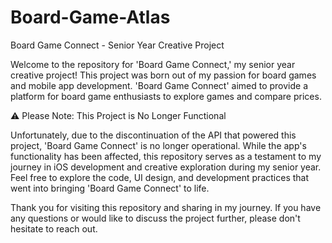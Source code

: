 # Board-Game-Atlas

Board Game Connect - Senior Year Creative Project

Welcome to the repository for 'Board Game Connect,' my senior year creative project! This project was born out of my passion for board games and mobile app development. 'Board Game Connect' aimed to provide a platform for board game enthusiasts to explore games and compare prices.

⚠️ Please Note: This Project is No Longer Functional

Unfortunately, due to the discontinuation of the API that powered this project, 'Board Game Connect' is no longer operational. While the app's functionality has been affected, this repository serves as a testament to my journey in iOS development and creative exploration during my senior year. Feel free to explore the code, UI design, and development practices that went into bringing 'Board Game Connect' to life.

Thank you for visiting this repository and sharing in my journey. If you have any questions or would like to discuss the project further, please don't hesitate to reach out.
